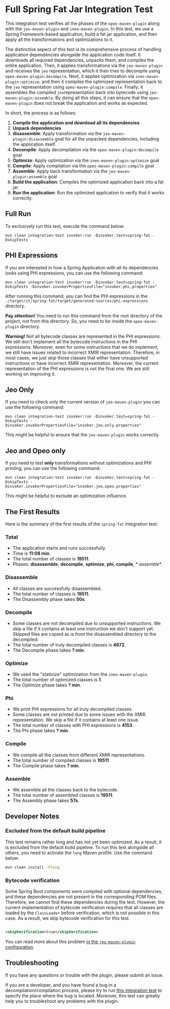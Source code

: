 # Full Spring Fat Jar Integration Test

This integration test verifies all the phases of the `opeo-maven-plugin` along
with the `jeo-maven-plugin` and `ineo-maven-plugin`. In this test, we use a
Spring Framework-based application, build a fat jar application, and then apply
all the transformations and optimizations to it.

The distinctive aspect of this test is its comprehensive process of handling
application dependencies alongside the application code itself. It downloads all
required dependencies, unpacks them, and compiles the entire application. Then,
it applies transformations via the `jeo-maven-plugin` and receives the `jeo`
representation, which it then tries to decompile
using `opeo-maven-plugin:decompile`. Next, it applies optimization via
`ineo-maven-plugin:optimize`, and then it compiles the optimized representation
back to the `jeo` representation using `opeo-maven-plugin:compile`. Finally, it
assembles the compiled `jeo`representation back into bytecode using
`jeo-maven-plugin:assemble`. By doing all this steps, it can ensure that
the `opeo-maven-plugin` does not break the application and works as expected.

In short, the process is as follows:

1. **Compile the application and download all its dependencies**
2. **Unpack dependencies**
3. **disassemble**: Apply transformation via the `jeo-maven-plugin:disassemble`
   goal for all the unpacked dependencies, including the application itself.
4. **Decompile**: Apply decompilation via the `opeo-maven-plugin:decompile` goal
5. **Optimize**: Apply optimization via the `ineo-maven-plugin:optimize` goal
6. **Compile**: Apply compilation via the `opeo-maven-plugin:compile` goal
7. **Assemble**: Apply back transformation via the `jeo-maven-plugin:assemble`
   goal
8. **Build the application**: Compiles the optimized application back into a
   fat jar.
9. **Run the application**: Run the optimized application to verify that it
   works correctly.

## Full Run

To exclusively run this test, execute the command below:

```shell
mvn clean integration-test invoker:run -Dinvoker.test=spring-fat -DskipTests 
```

## PHI Expressions

If you are interested in how a Spring Application with all its dependencies
looks using PHI expressions, you can use the following command:

```shell
mvn clean integration-test invoker:run -Dinvoker.test=spring-fat -DskipTests -Dinvoker.invokerPropertiesFile="invoker.phi.properties"
```

After running this command, you can find the PHI expressions in
the `./target/it/spring-fat/target/generated-sources/phi-expressions` directory.

**Pay attention!**
You need to run this command from the root directory of the project, not from
this directory.
So, you need to be inside the `opeo-maven-plugin` directory.

**Warning!**
Not all bytecode classes are represented in the PHI expressions. We still don't
implement all the bytecode instructions in the PHI expressions. Moreover, even
for some instructions that we do implement, we still have issues related to
incorrect XMIR representation. Therefore, in most cases, we just skip those
classes that either have unsupported instructions or have incorrect XMIR
representation. Moreover, the current representation of the PHI expressions is
not the final one. We are still working on improving it.

## Jeo Only

If you need to check only the current version of `jeo-maven-plugin`
you can use the following command:

```shell
mvn clean integration-test invoker:run -Dinvoker.test=spring-fat -DskipTests -Dinvoker.invokerPropertiesFile="invoker.jeo.only.properties"
```

This might be helpful to ensure that the `jeo-maven-plugin` works correctly.

## Jeo and Opeo only

If you need to test **only** transformations without optimizations and
PHI printing, you can use the following command:

```shell
mvn clean integration-test invoker:run -Dinvoker.test=spring-fat -DskipTests -Dinvoker.invokerPropertiesFile="invoker.jeo.opeo.properties"
```

This might be helpful to exclude an optimization influence.

## The First Results

Here is the summary of the first results of the `spring-fat` integration test:

### Total

- The application starts and runs successfully.
- Time is **11:08 min**.
- The total number of classes is **19511**.
- Phases: **disassemble**, **decompile**, **optimize**, **phi**, **compile**, *
  *assemble**.

### Disassemble

- All classes are successfully disassembled.
- The total number of classes is **19511**.
- The Disassembly phase takes **50s**.

### Decompile

- Some classes are not decompiled due to unsupported instructions. We skip a
  file if it contains at least one instruction we don't support yet. Skipped
  files are copied as is from the disassembled directory to the decompiled.
- The total number of truly decompiled classes is **4672**.
- The Decompile phase takes **? min**.

### Optimize

- We used the "staticize" optimization from the `ineo-maven-plugin`.
- The total number of optimized classes is **1**.
- The Optimize phase takes **? min**.

### Phi

- We print PHI expressions for all truly decompiled classes.
- Some classes are not printed due to some issues with the XMIR representation.
  We skip a file if it contains at least one issue.
- The total number of classes with PHI expressions is **4153**.
- The Phi phase takes **? min**.

### Compile

- We compile all the classes from different XMIR representations.
- The total number of compiled classes is **19511**.
- The Compile phase takes **? min**.

### Assemble

- We assemble all the classes back to the bytecode.
- The total number of assembled classes is **19511**.
- The Assembly phase takes **57s**.

## Developer Notes

### Excluded from the default build pipeline

This test remains rather long and has not yet been optimized. As a result, it
is excluded from the default build pipeline. To run this test alongside all
others, you need to activate the `long` Maven profile. Use the command below:

```bash
mvn clean install -Plong
```

### Bytecode verification

Some Spring Boot components were compiled with optional dependencies, and these
dependencies are not present in the corresponding POM files. Therefore, we
cannot find these dependencies during the test. However, the current
implementation of bytecode verification requires that all classes are loaded by
the `ClassLoader` before verification, which is not possible in this case. As a
result, we skip bytecode verification for this test.

```xml

<skipVerification>true</skipVerification>
```

You can read more about this problem [in
the `jeo-maven-plugin` configuration](https://github.com/objectionary/jeo-maven-plugin/tree/master/src/it/spring-fat#bytecode-verification).

## Troubleshooting

If you have any questions or trouble with the plugin, please submit an issue.

If you are a developer, and you have found a bug in a decompilation/compilation
process, please try to
run [this integration test](../../test/java/it/DetectiveIT.java) to
specify the place where the bug is located. Moreover, this test can
greatly help you to troubleshoot any problems with the plugin.
